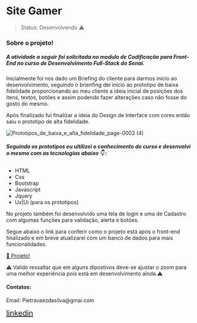 <h1>Site Gamer</h1>

>Status: Desenvolvendo ⚠️

<h3>Sobre o projeto!</h3>
 
<h5> A atividade a seguir foi solicitada no modulo de Codificação para Front-End no curso de Desenvolvimento Full-Stack do Senai. </h5>
<p> Inicialmente foi nos dado um Briefing do cliente para darmos inicio ao desenvolvimento, seguindo o brienfing dei inicio ao prototipo de baixa fidelidade proporcionando ao meu cliente a ideia inicial
de posições dos itens, textos, botões e assim podendo fazer alterações caso não fosse do gosto do mesmo.</p>


<p> Após finalizado fui finalizar a ideia do Design de Interface com cores então saiu o prototipo de alta fidelidade. </p>

![Prototipos_de_baixa_e_alta_fidelidade_page-0002 (4)](https://github.com/PietraVaezZ/Site-Game/assets/108768197/10e37ca6-9881-40ca-9b6f-9a0132d1114e)


<h5>Seguindo os prototipos eu ultilizei o conhecimento do curso e desenvolvi o mesmo com as tecnologias abaixo 👇 :</h5>


<ul>
    <li>HTML</li>
    <li>Css</li>
    <li>Bootstrap</li>
    <li>Javascript</li>
    <li>Jquery</li>
    <li>Ux|Ui (para os prototipos)</li>
</ul>

<p>No projeto também foi desenvolvido uma tela de login e uma de Cadastro com algumas funções para validação, alerta e botôes.</p>
<p>Segue abaixo o link para conferir como o projeto está após o front-end finalizado e em breve atualizarei com um banco de dados para mais funcionalidades.</p>

<a href="https://pietravaezz.github.io/Site-Game/">📎 Projeto!</a>

⚠️ Valido ressaltar que em alguns dipostivos deve-se ajustar o zoom para uma melhor experiência pois está em desenvolvimento ainda.⚠️

<h4>Contatos:</h4>

<p> Email: Pietravaezdasilva@gmai.com</p>
<a href="https://www.linkedin.com/in/pietravaez/" style="font-size: 20px;">linkedin</a>

